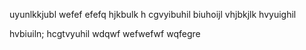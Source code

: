 uyunlkkjubl
wefef
efefq
hjkbulk
h cgvyibuhil
biuhoijl
vhjbkjlk
hvyuighil

hvbiuiln;
hcgtvyuhil
wdqwf
wefwefwf
wqfegre
